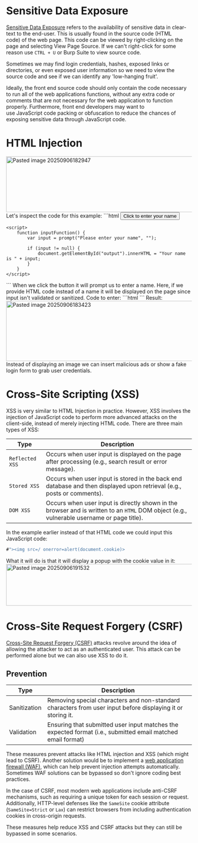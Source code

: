 # Sensitive Data Exposure
[Sensitive Data Exposure](https://owasp.org/www-project-top-ten/2017/A3_2017-Sensitive_Data_Exposure) refers to the availability of sensitive data in clear-text to the end-user. This is usually found in the source code (HTML code) of the web page. This code can be viewed by right-clicking on the page and selecting View Page Source. If we can't right-click for some reason use `CTRL + U` or Burp Suite to view source code.

Sometimes we may find login credentials, hashes, exposed links or directories, or even exposed user information so we need to view the source code and see if we can identify any 'low-hanging fruit'.

Ideally, the front end source code should only contain the code necessary to run all of the web applications functions, without any extra code or comments that are not necessary for the web application to function properly. Furthermore, front end developers may want to use JavaScript code packing or obfuscation to reduce the chances of exposing sensitive data through JavaScript code.

# HTML Injection
<img width="832" height="151" alt="Pasted image 20250906182947" src="https://github.com/user-attachments/assets/2fb9d8c2-376d-48a1-b0c8-42c79ea1c0a0" />  
Let's inspect the code for this example:  
```html
<!DOCTYPE html>
<html>

<body>
    <button onclick="inputFunction()">Click to enter your name</button>
    <p id="output"></p>

    <script>
        function inputFunction() {
            var input = prompt("Please enter your name", "");

            if (input != null) {
                document.getElementById("output").innerHTML = "Your name is " + input;
            }
        }
    </script>
</body>

</html>
```
When we click the button it will prompt us to enter a name. Here, if we provide HTML code instead of a name it will be displayed on the page since input isn't validated or sanitized. Code to enter: 
```html
<style> body { background-image: url('https://academy.hackthebox.com/images/logo.svg'); } </style>
```
Result:  
<img width="1035" height="163" alt="Pasted image 20250906183423" src="https://github.com/user-attachments/assets/59a97524-2902-434f-9c5c-7ef08856d4fb" />  
Instead of displaying an image we can insert malicious ads or show a fake login form to grab user credentials.

# Cross-Site Scripting (XSS)
XSS is very similar to HTML Injection in practice. However, XSS involves the injection of JavaScript code to perform more advanced attacks on the client-side, instead of merely injecting HTML code. There are three main types of XSS:

|Type|Description|
|---|---|
|`Reflected XSS`|Occurs when user input is displayed on the page after processing (e.g., search result or error message).|
|`Stored XSS`|Occurs when user input is stored in the back end database and then displayed upon retrieval (e.g., posts or comments).|
|`DOM XSS`|Occurs when user input is directly shown in the browser and is written to an `HTML` DOM object (e.g., vulnerable username or page title).|
In the example earlier instead of that HTML code we could input this JavaScript code:
```javascript
#"><img src=/ onerror=alert(document.cookie)>
```
What it will do is that it will display a popup with the cookie value in it:  
<img width="809" height="113" alt="Pasted image 20250906191532" src="https://github.com/user-attachments/assets/dcd5ef40-d6c1-40f8-a81a-11dee9fe97ec" />  

# Cross-Site Request Forgery (CSRF)
[Cross-Site Request Forgery (CSRF)](https://owasp.org/www-community/attacks/csrf) attacks revolve around the idea of allowing the attacker to act as an authenticated user. This attack can be performed alone but we can also use XSS to do it.

## Prevention
| Type         | Description                                                                                                 |
| ------------ | ----------------------------------------------------------------------------------------------------------- |
| Sanitization | Removing special characters and non-standard characters from user input before displaying it or storing it. |
| Validation   | Ensuring that submitted user input matches the expected format (i.e., submitted email matched email format) |
These measures prevent attacks like HTML injection and XSS (which might lead to CSRF). Another solution would be to implement a [web application firewall (WAF)](https://en.wikipedia.org/wiki/Web_application_firewall), which can help prevent injection attempts automatically. Sometimes WAF solutions can be bypassed so don't ignore coding best practices.

In the case of CSRF, most modern web applications include anti-CSRF mechanisms, such as requiring a unique token for each session or request. Additionally, HTTP-level defenses like the `SameSite` cookie attribute (`SameSite=Strict` or `Lax`) can restrict browsers from including authentication cookies in cross-origin requests.

These measures help reduce XSS and CSRF attacks but they can still be bypassed in some scenarios.
